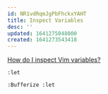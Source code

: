 ```yaml
---
id: NR1vdRqmJgPbFhckxYAHT
title: Inspect Variables
desc: ''
updated: 1641275048000
created: 1641273543418
---
```




[How do I inspect Vim variables?](https://stackoverflow.com/questions/9193066/how-do-i-inspect-vim-variables)

```vim
:let
```

```vim
:Bufferize :let
```